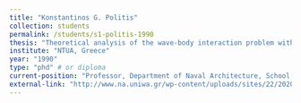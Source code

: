 ```yaml
---
title: "Konstantinos G. Politis"
collection: students
permalink: /students/s1-politis-1990
thesis: "Theoretical analysis of the wave-body interaction problem with emphasis on the low-frequency and large time asymptotics"
institute: "NTUA, Greece"
year: "1990"
type: "phd" # or diploma
current-position: "Professor, Department of Naval Architecture, School of Engineering, <i>University of West Attica, Greece</i>"
external-link: "http://www.na.uniwa.gr/wp-content/uploads/sites/22/2020/02/Politis_CV_EN.pdf"
---
```


